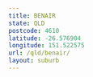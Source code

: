 ```yaml
---
title: BENAIR
state: QLD
postcode: 4610
latitude: -26.576904
longitude: 151.522575
url: /qld/benair/
layout: suburb
---
```

